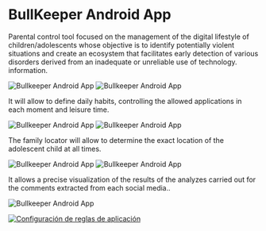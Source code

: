 # BullKeeper Android App

Parental control tool focused on the management of the digital lifestyle of children/adolescents whose objective is to identify potentially violent situations and create an ecosystem that facilitates early detection of various disorders derived from an inadequate or unreliable use of technology. information.

![Bullkeeper Android App](screenshots/imagen_1.png "BullKeeper Android App")
![Bullkeeper Android App](screenshots/imagen_2.png "BullKeeper Android App")

It will allow to define daily habits, controlling the allowed applications in each moment and leisure time.

![Bullkeeper Android App](screenshots/imagen_3.png "BullKeeper Android App")
![Bullkeeper Android App](screenshots/imagen_4.png "BullKeeper Android App")

The family locator will allow to determine the exact location of the adolescent child at all times.

![Bullkeeper Android App](screenshots/imagen_5.png "BullKeeper Android App")
![Bullkeeper Android App](screenshots/imagen_6.png "BullKeeper Android App")

It allows a precise visualization of the results of the analyzes carried out for the comments extracted from each social media..

![Bullkeeper Android App](screenshots/imagen_7.png "BullKeeper Android App")


[![Configuración de reglas de aplicación](https://img.youtube.com/vi/EjaGlF2--o4/maxresdefault.jpg)](https://youtu.be/EjaGlF2--o4)
